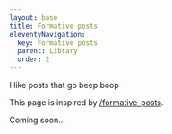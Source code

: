 ```yaml
---
layout: base
title: Formative posts
eleventyNavigation:
  key: Formative posts
  parent: Library
  order: 2
---
```


I like posts that go beep boop

This page is inspired by [/formative-posts](https://ericwbailey.design/published/formative-posts/).

Coming soon…